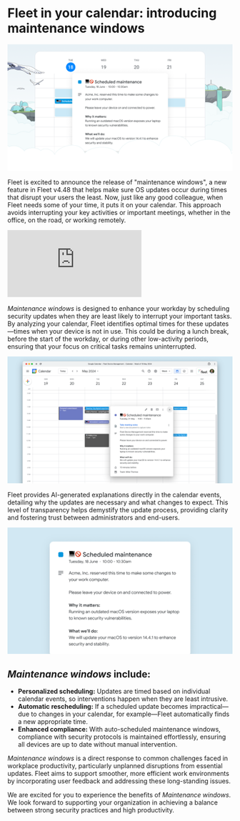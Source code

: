 # Fleet in your calendar: introducing maintenance windows 

![Fleet in your calendar: introducing maintenance windows](../website/assets/images/articles/fleet-in-your-calendar-introducing-maintenance-windows-cover-900x450@2x.png)

Fleet is excited to announce the release of "maintenance windows", a new feature in Fleet v4.48 that helps make sure OS updates occur during times that disrupt your users the least. Now, just like any good colleague, when Fleet needs some of your time, it puts it on your calendar. This approach avoids interrupting your key activities or important meetings, whether in the office, on the road, or working remotely.

<div purpose="embedded-content">
	<iframe src="https://www.youtube.com/embed/nhufmzGUeNk?si=hZFMob6WR0bc3Y_A" title="YouTube video player" frameborder="0" allow="accelerometer; autoplay; clipboard-write; encrypted-media; gyroscope; picture-in-picture" allowfullscreen></iframe>
</div>

_Maintenance windows_ is designed to enhance your workday by scheduling security updates when they are least likely to interrupt your important tasks. By analyzing your calendar, Fleet identifies optimal times for these updates—times when your device is not in use. This could be during a lunch break, before the start of the workday, or during other low-activity periods, ensuring that your focus on critical tasks remains uninterrupted.

![Example downtime maintenance window calendar event](../website/assets/images/articles/fleet-in-your-calendar-introducing-maintenance-windows-1-900x450@2x.png "Example downtime maintenance window calendar event")

Fleet provides AI-generated explanations directly in the calendar events, detailing why the updates are necessary and what changes to expect. This level of transparency helps demystify the update process, providing clarity and fostering trust between administrators and end-users.

![Example downtime maintenance window calendar event](../website/assets/images/articles/fleet-in-your-calendar-introducing-maintenance-windows-2-900x450@2x.png "Example downtime maintenance window calendar event")

## _Maintenance windows_ include:

* **Personalized scheduling:** Updates are timed based on individual calendar events, so interventions happen when they are least intrusive.
* **Automatic rescheduling:** If a scheduled update becomes impractical—due to changes in your calendar, for example—Fleet automatically finds a new appropriate time.
* **Enhanced compliance:** With auto-scheduled maintenance windows, compliance with security protocols is maintained effortlessly, ensuring all devices are up to date without manual intervention.

_Maintenance windows_ is a direct response to common challenges faced in workplace productivity, particularly unplanned disruptions from essential updates. Fleet aims to support smoother, more efficient work environments by incorporating user feedback and addressing these long-standing issues.

We are excited for you to experience the benefits of _Maintenance windows_. We look forward to supporting your organization in achieving a balance between strong security practices and high productivity.

<meta name="category" value="announcements">
<meta name="authorFullName" value="JD Strong">
<meta name="authorGitHubUsername" value="spokanemac">
<meta name="publishedOn" value="2024-04-30">
<meta name="articleTitle" value="Fleet in your calendar: introducing maintenance windows">
<meta name="articleImageUrl" value="../website/assets/images/articles/fleet-in-your-calendar-introducing-maintenance-windows-cover-900x450@2x.png">
<meta name="description" value="Like any good colleague, when Fleet needs some of your time, it puts it on your calendar.">
